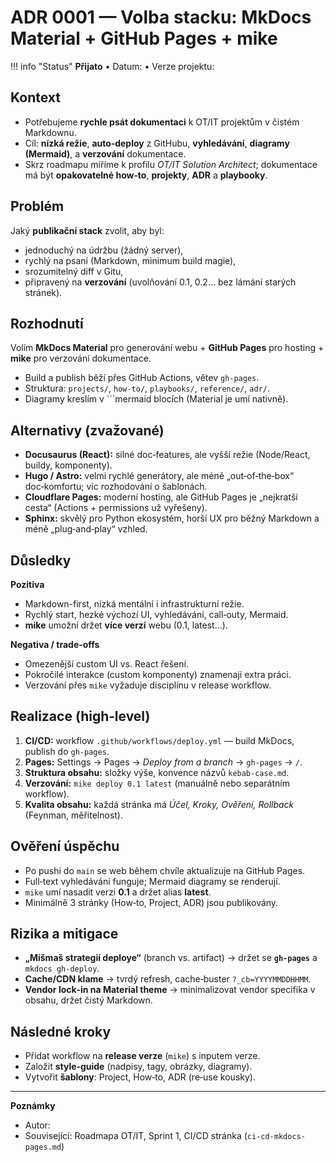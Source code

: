 # ADR 0001 — Volba stacku: MkDocs Material + GitHub Pages + mike

!!! info "Status"
    **Přijato** • Datum: <!--  2025‑08‑15 --> • Verze projektu: <!-- 0.1 -->

## Kontext
- Potřebujeme **rychle psát dokumentaci** k OT/IT projektům v čistém Markdownu.
- Cíl: **nízká režie**, **auto‑deploy** z GitHubu, **vyhledávání**, **diagramy (Mermaid)**, a **verzování** dokumentace.
- Skrz roadmapu míříme k profilu *OT/IT Solution Architect*; dokumentace má být **opakovatelné how‑to**, **projekty**, **ADR** a **playbooky**.

## Problém
Jaký **publikační stack** zvolit, aby byl:
- jednoduchý na údržbu (žádný server),
- rychlý na psaní (Markdown, minimum build magie),
- srozumitelný diff v Gitu,
- připravený na **verzování** (uvolňování 0.1, 0.2… bez lámání starých stránek).

## Rozhodnutí
Volím **MkDocs Material** pro generování webu + **GitHub Pages** pro hosting + **mike** pro verzování dokumentace.
- Build a publish běží přes GitHub Actions, větev `gh-pages`.
- Struktura: `projects/`, `how-to/`, `playbooks/`, `reference/`, `adr/`.
- Diagramy kreslím v ```mermaid blocích (Material je umí nativně).

## Alternativy (zvažované)
- **Docusaurus (React):** silné doc‑features, ale vyšší režie (Node/React, buildy, komponenty).
- **Hugo / Astro:** velmi rychlé generátory, ale méně „out‑of‑the‑box“ doc‑komfortu; víc rozhodování o šablonách.
- **Cloudflare Pages:** moderní hosting, ale GitHub Pages je „nejkratší cesta“ (Actions + permissions už vyřešeny).
- **Sphinx:** skvělý pro Python ekosystém, horší UX pro běžný Markdown a méně „plug‑and‑play“ vzhled.

## Důsledky
**Pozitiva**
- Markdown-first, nízká mentální i infrastrukturní režie.
- Rychlý start, hezké výchozí UI, vyhledávání, call‑outy, Mermaid.
- **mike** umožní držet **více verzí** webu (0.1, latest…).

**Negativa / trade‑offs**
- Omezenější custom UI vs. React řešení.
- Pokročilé interakce (custom komponenty) znamenají extra práci.
- Verzování přes `mike` vyžaduje disciplínu v release workflow.

## Realizace (high‑level)
1. **CI/CD:** workflow `.github/workflows/deploy.yml` — build MkDocs, publish do `gh-pages`.
2. **Pages:** Settings → Pages → *Deploy from a branch* → `gh-pages` → `/`.
3. **Struktura obsahu:** složky výše, konvence názvů `kebab-case.md`.
4. **Verzování:** `mike deploy 0.1 latest` (manuálně nebo separátním workflow).
5. **Kvalita obsahu:** každá stránka má *Účel, Kroky, Ověření, Rollback* (Feynman, měřitelnost).

## Ověření úspěchu
- Po pushi do `main` se web během chvíle aktualizuje na GitHub Pages.
- Full‑text vyhledávání funguje; Mermaid diagramy se renderují.
- `mike` umí nasadit verzi **0.1** a držet alias **latest**.
- Minimálně 3 stránky (How‑to, Project, ADR) jsou publikovány.

## Rizika a mitigace
- **„Míšmaš strategií deploye“** (branch vs. artifact) → držet se **`gh-pages`** a `mkdocs gh-deploy`.
- **Cache/CDN klame** → tvrdý refresh, cache‑buster `?_cb=YYYYMMDDHHMM`.
- **Vendor lock‑in na Material theme** → minimalizovat vendor specifika v obsahu, držet čistý Markdown.

## Následné kroky
- Přidat workflow na **release verze** (`mike`) s inputem verze.
- Založit **style‑guide** (nadpisy, tagy, obrázky, diagramy).
- Vytvořit **šablony**: Project, How‑to, ADR (re‑use kousky).

---

**Poznámky**
- Autor: <!-- C023 -->
- Související: Roadmapa OT/IT, Sprint 1, CI/CD stránka (`ci-cd-mkdocs-pages.md`)
